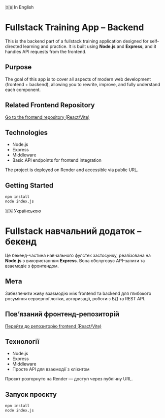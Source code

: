 🇬🇧 In English
# Fullstack Training App – Backend

This is the backend part of a fullstack training application designed for self-directed learning and practice. It is built using **Node.js** and **Express**, and it handles API requests from the frontend.

## Purpose

The goal of this app is to cover all aspects of modern web development (frontend + backend), allowing you to rewrite, improve, and fully understand each component.

## Related Frontend Repository

[Go to the frontend repository (React/Vite)](https://github.com/ValeriyVinn/exercises)

## Technologies

- Node.js
- Express
- Middleware
- Basic API endpoints for frontend integration

The project is deployed on Render and accessible via public URL.

## Getting Started

```bash
npm install
node index.js
```


🇺🇦 Українською
# Fullstack навчальний додаток – бекенд

Це бекенд-частина навчального фулстек застосунку, реалізована на **Node.js** з використанням **Express**. Вона обслуговує API-запити та взаємодіє з фронтендом.

## Мета

Забезпечити живу взаємодію між frontend та backend для глибокого розуміння серверної логіки, авторизації, роботи з БД та REST API.

## Пов’язаний фронтенд-репозиторій

[Перейти до репозиторію frontend (React/Vite)](https://github.com/ValeriyVinn/exercises)

## Технології

- Node.js
- Express
- Middleware
- Просте API для взаємодії з клієнтом

Проєкт розгорнуто на Render — доступ через публічну URL.

## Запуск проєкту

```bash
npm install
node index.js
```

